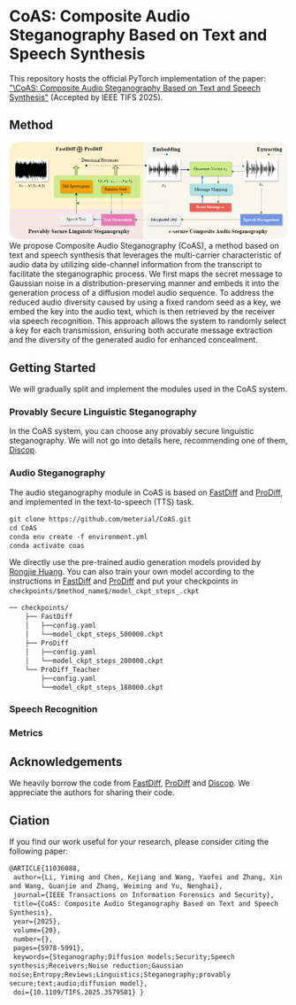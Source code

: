 # CoAS: Composite Audio Steganography Based on Text and Speech Synthesis
This repository hosts the official PyTorch implementation of the paper: ["\CoAS: Composite Audio Steganography Based on Text and Speech Synthesis\"](https://ieeexplore.ieee.org/abstract/document/11036088) (Accepted by IEEE TIFS 2025).

## Method
![method](fig/overview.png)
We propose Composite Audio Steganography (CoAS), a method based on text and speech synthesis that leverages the multi-carrier characteristic of audio data by utilizing side-channel information from the transcript to facilitate the steganographic process. We first maps the secret message to Gaussian noise in a distribution-preserving manner and embeds it into the generation process of a diffusion model audio sequence. To address the reduced audio diversity caused by using a fixed random seed as a key, we embed the key into the audio text, which is then retrieved by the receiver via speech recognition. This approach allows the system to randomly select a key for each transmission, ensuring both accurate message extraction and the diversity of the generated audio for enhanced concealment.

## Getting Started
We will gradually split and implement the modules used in the CoAS system.

### Provably Secure Linguistic Steganography
In the CoAS system, you can choose any provably secure linguistic steganography. We will not go into details here, recommending one of them, [Discop](https://github.com/comydream/Discop).

### Audio Steganography
The audio steganography module in CoAS is based on [FastDiff](https://github.com/Rongjiehuang/FastDiff) and [ProDiff](https://github.com/Rongjiehuang/ProDiff), and implemented in the text-to-speech (TTS) task.
```
git clone https://github.com/meterial/CoAS.git
cd CoAS
conda env create -f environment.yml 
conda activate coas
```
We directly use the pre-trained audio generation models provided by [Rongjie Huang](https://huggingface.co/Rongjiehuang/ProDiff/tree/main). You can also train your own model according to the instructions in [FastDiff](https://github.com/Rongjiehuang/FastDiff) and [ProDiff](https://github.com/Rongjiehuang/ProDiff) and put your checkpoints in `checkpoints/$method_name$/model_ckpt_steps_.ckpt`
```
── checkpoints/
    ├── FastDiff
    │   ├──config.yaml
    │   └──model_ckpt_steps_500000.ckpt
    ├── ProDiff
    │   ├──config.yaml
    │   └──model_ckpt_steps_200000.ckpt
    └── ProDiff_Teacher
        ├──config.yaml
        └──model_ckpt_steps_188000.ckpt
```

### Speech Recognition
### Metrics

## Acknowledgements
We heavily borrow the code from [FastDiff](https://github.com/Rongjiehuang/FastDiff), [ProDiff](https://github.com/Rongjiehuang/ProDiff) and [Discop](https://github.com/comydream/Discop). We appreciate the authors for sharing their code.

## Ciation
If you find our work useful for your research, please consider citing the following paper:
```
@ARTICLE{11036088,
 author={Li, Yiming and Chen, Kejiang and Wang, Yaofei and Zhang, Xin and Wang, Guanjie and Zhang, Weiming and Yu, Nenghai},
 journal={IEEE Transactions on Information Forensics and Security}, 
 title={CoAS: Composite Audio Steganography Based on Text and Speech Synthesis}, 
 year={2025},
 volume={20},
 number={},
 pages={5978-5991},
 keywords={Steganography;Diffusion models;Security;Speech synthesis;Receivers;Noise reduction;Gaussian noise;Entropy;Reviews;Linguistics;Steganography;provably secure;text;audio;diffusion model},
 doi={10.1109/TIFS.2025.3579581} }
```